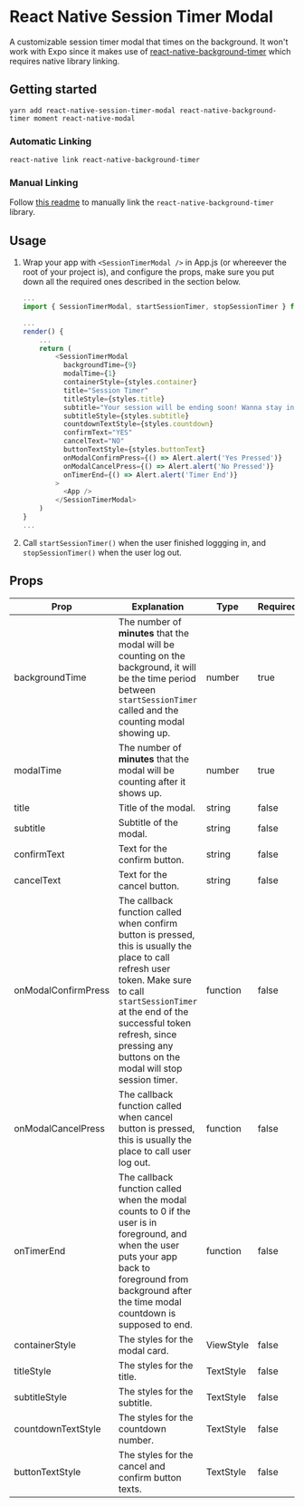 
# React Native Session Timer Modal
A customizable session timer modal that times on the background. It won't work with Expo since it makes use of [react-native-background-timer](https://github.com/ocetnik/react-native-background-timer) which requires native library linking.

## Getting started

`yarn add react-native-session-timer-modal react-native-background-timer moment react-native-modal`

### Automatic Linking

`react-native link react-native-background-timer`

### Manual Linking

Follow [this readme](https://github.com/ocetnik/react-native-background-timer/blob/master/README.md) to manually link the `react-native-background-timer` library.

## Usage

1. Wrap your app with `<SessionTimerModal />` in App.js (or whereever the root of your project is), and configure the props, make sure you put down all the required ones described in the section below.

	```javascript
	...
	import { SessionTimerModal, startSessionTimer, stopSessionTimer } from 'react-native-session-timer-modal';

	...
	render() {
		...
		return (
			<SessionTimerModal
			  backgroundTime={9}
			  modalTime={1}
			  containerStyle={styles.container}
			  title="Session Timer"
			  titleStyle={styles.title}
			  subtitle="Your session will be ending soon! Wanna stay in the app?"
			  subtitleStyle={styles.subtitle}
			  countdownTextStyle={styles.countdown}
			  confirmText="YES"
			  cancelText="NO"
			  buttonTextStyle={styles.buttonText}
			  onModalConfirmPress={() => Alert.alert('Yes Pressed')}
			  onModalCancelPress={() => Alert.alert('No Pressed')}
			  onTimerEnd={() => Alert.alert('Timer End')}
			>
			  <App />
			</SessionTimerModal>
		)
	}
	...
	```
  2. Call `startSessionTimer()` when the user finished loggging in, and `stopSessionTimer()` when the user log out.

## Props

| Prop | Explanation | Type | Required | Default |
| ------- | ------- | ------- | ------- | ------- |
| backgroundTime | The number of **minutes** that the modal will be counting on the background, it will be the time period between `startSessionTimer` called and the counting modal showing up. | number | true | 9 |
| modalTime | The number of **minutes** that the modal will be counting after it shows up. | number | true | 1 |
| title | Title of the modal. | string | false | '' |
| subtitle | Subtitle of the modal. | string | false | '' |
| confirmText | Text for the confirm button. | string | false | 'Confirm' |
| cancelText | Text for the cancel button. | string | false | 'Cancel' |
| onModalConfirmPress | The callback function called when confirm button is pressed, this is usually the place to call refresh user token. Make sure to call `startSessionTimer` at the end of the successful token refresh, since pressing any buttons on the modal will stop session timer. | function | false | () => {} |
| onModalCancelPress | The callback function called when cancel button is pressed, this is usually the place to call user log out. | function | false | () => {} |
| onTimerEnd | The callback function called when the modal counts to 0 if the user is in foreground, and when the user puts your app back to foreground from background after the time modal countdown is supposed to end. | function | false | () => {} |
| containerStyle | The styles for the modal card. | ViewStyle | false | null |
| titleStyle | The styles for the title. | TextStyle | false | null |
| subtitleStyle | The styles for the subtitle. | TextStyle | false | null |
| countdownTextStyle | The styles for the countdown number. | TextStyle | false | null |
| buttonTextStyle | The styles for the cancel and confirm button texts. | TextStyle | false | null |
